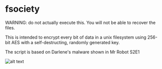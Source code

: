 # fsociety
WARNING: do not actually execute this. You will not be able to recover the files.

This is intended to encrypt every bit of data in a unix filesystem using 256-bit AES with 
a self-destructing, randomly generated key.

The script is based on Darlene's malware shown in Mr Robot S2E1

![alt text](https://i.imgur.com/6RIogYa.jpg)
